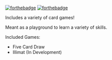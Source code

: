 [![forthebadge](https://forthebadge.com/images/badges/made-with-python.svg)](https://forthebadge.com)
[![forthebadge](https://forthebadge.com/images/badges/contains-tasty-spaghetti-code.svg)](https://forthebadge.com)

Includes a variety of card games!

Meant as a playground to learn a variety of skills.

Included Games:
- Five Card Draw
- Illimat (In Development)